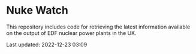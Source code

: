 # Nuke Watch

This repository includes code for retrieving the latest information available on the output of EDF nuclear power plants in the UK.

Last updated: 2022-12-23 03:09